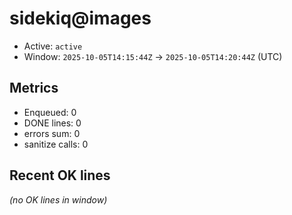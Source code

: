 # sidekiq@images

- Active: `active`
- Window: `2025-10-05T14:15:44Z` → `2025-10-05T14:20:44Z` (UTC)

## Metrics
- Enqueued: 0
- DONE lines: 0
- errors sum: 0
- sanitize calls: 0

## Recent OK lines
_(no OK lines in window)_
